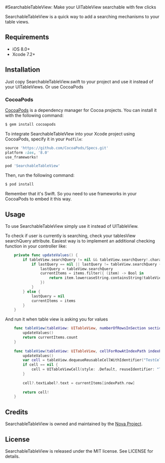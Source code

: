 #SearchableTableView: Make your UITableView searchable with few clicks

SearchableTableView is a quick way to add a searching mechanisms to your table views.

## Requirements

- iOS 8.0+
- Xcode 7.2+

## Installation

Just copy SearchableTableView.swift to your project and use it instead of your UITableViews. Or use CocoaPods

### CocoaPods

[CocoaPods](http://cocoapods.org) is a dependency manager for Cocoa projects. You can install it with the following command:

```bash
$ gem install cocoapods
```

To integrate SearchableTableVIew into your Xcode project using CocoaPods, specify it in your `Podfile`:

```ruby
source 'https://github.com/CocoaPods/Specs.git'
platform :ios, '8.0'
use_frameworks!

pod 'SearchableTableView'
```

Then, run the following command:

```bash
$ pod install
```
Remember that it's Swift. So you need to use frameworks in your CocoaPods to embed it this way.

## Usage

To use SearchableTableView simply use it instead of UITableView.

To check if user is currently is searching, check your tablesView searchQuery attribute. Easiest way is to implement an additional checking function in your controller like:

```swift
    private func updateValues() {
        if tableView.searchQuery != nil && tableView.searchQuery!.characters.count > 0 {
            if lastQuery == nil || lastQuery != tableView.searchQuery {
                lastQuery = tableView.searchQuery
                currentItems = items.filter({ (item) -> Bool in
                    return item.lowercaseString.containsString(tableView.searchQuery!.lowercaseString)
                })
            }
        } else {
            lastQuery = nil
            currentItems = items
        }
    }
```

And run it when table view is asking you for values

```swift
    func tableView(tableView: UITableView, numberOfRowsInSection section: Int) -> Int {
        updateValues()
        return currentItems.count
    }
    
    func tableView(tableView: UITableView, cellForRowAtIndexPath indexPath: NSIndexPath) -> UITableViewCell {
        updateValues()
        var cell = tableView.dequeueReusableCellWithIdentifier("TestCell")
        if cell == nil {
            cell = UITableViewCell(style: .Default, reuseIdentifier: "TestCell")
        }
        
        cell?.textLabel?.text = currentItems[indexPath.row]
        
        return cell!
    }
```

## Credits

SearchableTableView is owned and maintained by the [Nova Project](http://novaproject.net).

## License

SearchableTableView is released under the MIT license. See LICENSE for details.

